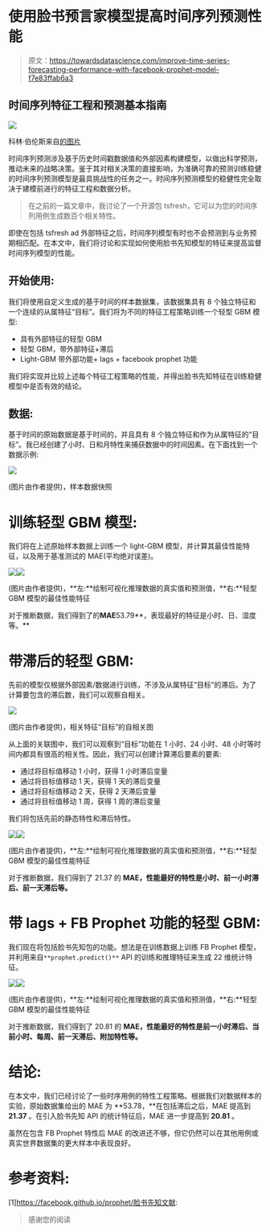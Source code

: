 # 使用脸书预言家模型提高时间序列预测性能

> 原文：<https://towardsdatascience.com/improve-time-series-forecasting-performance-with-facebook-prophet-model-f7e83ffab6a3>

## 时间序列特征工程和预测基本指南

![](img/04da58474e06fc8f9fd1c5266013e619.png)

科林·伯伦斯来自[的图片](https://pixabay.com//?utm_source=link-attribution&amp;utm_medium=referral&amp;utm_campaign=image&amp;utm_content=3068300)

时间序列预测涉及基于历史时间戳数据值和外部因素构建模型，以做出科学预测，推动未来的战略决策。鉴于其对相关决策的直接影响，为准确可靠的预测训练稳健的时间序列预测模型是最具挑战性的任务之一。时间序列预测模型的稳健性完全取决于建模前进行的特征工程和数据分析。

> 在之前的一篇文章中，我讨论了一个开源包 tsfresh，它可以为您的时间序列用例生成数百个相关特性。

</automate-time-series-feature-engineering-in-a-few-lines-of-python-code-f28fe52e4704>  

即使在包括 tsfresh ad 外部特征之后，时间序列模型有时也不会预测到与业务预期相匹配。在本文中，我们将讨论和实现如何使用脸书先知模型的特征来提高监督时间序列模型的性能。

## 开始使用:

我们将使用自定义生成的基于时间的样本数据集，该数据集具有 8 个独立特征和一个连续的从属特征“目标”。我们将为不同的特征工程策略训练一个轻型 GBM 模型:

*   具有外部特征的轻型 GBM
*   轻型 GBM，带外部特征+滞后
*   Light-GBM 带外部功能+ lags + facebook prophet 功能

我们将实现并比较上述每个特征工程策略的性能，并得出脸书先知特征在训练稳健模型中是否有效的结论。

## 数据:

基于时间的原始数据是基于时间的，并且具有 8 个独立特征和作为从属特征的“目标”。我已经创建了小时、日和月特性来捕获数据中的时间因素。在下面找到一个数据示例:

![](img/643a4cb927ac6457fd87ff1b3ad32c33.png)

(图片由作者提供)，样本数据快照

# 训练轻型 GBM 模型:

我们将在上述原始样本数据上训练一个 light-GBM 模型，并计算其最佳性能特征，以及用于基准测试的 MAE(平均绝对误差)。

![](img/f92708287fba58aa4183d2c95f8a67f0.png)![](img/81c8067433530a036454a887ee451dad.png)

(图片由作者提供)，**左:**绘制可视化推理数据的真实值和预测值，**右:**轻型 GBM 模型的最佳性能特征

对于推断数据，我们得到了的**MAE**53.79**，表现最好的特征是小时、日、湿度等。**

# 带滞后的轻型 GBM:

先前的模型仅根据外部因素/数据进行训练，不涉及从属特征“目标”的滞后。为了计算要包含的滞后数，我们可以观察自相关。

![](img/845315718eb74fc9993b0f5cad3ab8cd.png)

(图片由作者提供)，相关特征“目标”的自相关图

从上面的关联图中，我们可以观察到“目标”功能在 1 小时、24 小时、48 小时等时间内都具有很高的相关性。因此，我们可以创建计算滞后要素的要素:

*   通过将目标值移动 1 小时，获得 1 小时滞后变量
*   通过将目标值移动 1 天，获得 1 天的滞后变量
*   通过将目标值移动 2 天，获得 2 天滞后变量
*   通过将目标值移动 1 周，获得 1 周的滞后变量

我们将包括先前的静态特性和滞后特性。

![](img/fe74cb5b6d5df06b6876af0f3de7f53f.png)![](img/6b761143e0741958373cb8157e5b8982.png)

(图片由作者提供)，**左:**绘制可视化推理数据的真实值和预测值，**右:**轻型 GBM 模型的最佳性能特征

对于推断数据，我们得到了 21.37 的 **MAE，性能最好的特性是小时、前一小时滞后、前一天滞后等。**

# 带 lags + FB Prophet 功能的轻型 GBM:

我们现在将包括脸书先知包的功能。想法是在训练数据上训练 FB Prophet 模型，并利用来自`**prophet.predict()**` API 的训练和推理特征来生成 22 维统计特征。

![](img/3a1865cf489b2690185eff82ae26fec1.png)![](img/12f4fcea271eda8f0a1a6cbd120b55f1.png)

(图片由作者提供)，**左:**绘制可视化推理数据的真实值和预测值，**右:**轻型 GBM 模型的最佳性能特征

对于推断数据，我们得到了 20.81 的 **MAE，性能最好的特性是前一小时滞后、当前小时、每周、前一天滞后、附加特性等。**

# 结论:

在本文中，我们已经讨论了一些时序用例的特性工程策略。根据我们对数据样本的实验，原始数据集给出的 MAE 为 **53.78，**在包括滞后之后，MAE 提高到 **21.37** 。在引入脸书先知 API 的统计特征后，MAE 进一步提高到 **20.81** 。

虽然在包含 FB Prophet 特性后 MAE 的改进还不够，但它仍然可以在其他用例或真实世界数据集的更大样本中表现良好。

# 参考资料:

[1]https://facebook.github.io/prophet/脸书先知文献:

> 感谢您的阅读